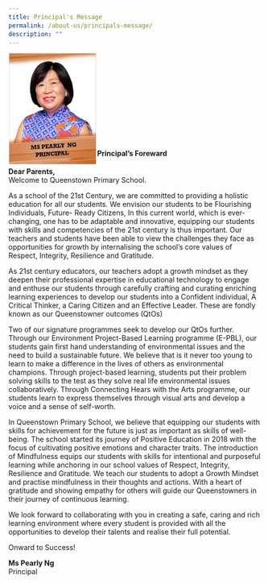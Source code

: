 ```yaml
---
title: Principal's Message
permalink: /about-us/principals-message/
description: ""
---
```

<img src="/images/principa.jpg" style="width:35%" align="left">
		 
<br><br><br><br><br>
<br><br><br><br><br>

#### **Principal’s Foreward**
**Dear Parents,**<br>
Welcome to Queenstown Primary School.

As a school of the 21st&nbsp;Century, we are committed to providing a holistic education for all our students. We envision our students to be Flourishing Individuals, Future- Ready Citizens, In this current world, which is ever-changing, one has to be adaptable and innovative, equipping our students with skills and competencies of the 21st&nbsp;century is thus important. Our teachers and students have been able to view the challenges they face as opportunities for growth by internalising the school’s core values of Respect, Integrity, Resilience and Gratitude.

As 21st&nbsp;century educators, our teachers adopt a growth mindset as they deepen their professional expertise in educational technology to engage and enthuse our students through carefully crafting and curating enriching learning experiences to develop our students into a Confident individual, A Critical Thinker, a Caring Citizen and an Effective Leader. These are fondly known as our Queenstowner outcomes (QtOs)

Two of our signature programmes seek to develop our QtOs further. Through our Environment Project-Based Learning programme (E-PBL), our students gain first hand understanding of environmental issues and the need to build a sustainable future. We believe that is it never too young to learn to make a difference in the lives of others as environmental champions. Through project-based learning, students put their problem solving skills to the test as they solve real life environmental issues collaboratively. Through Connecting Hears with the Arts programme, our students learn to express themselves through visual arts and develop a voice and a sense of self-worth.

In Queenstown Primary School, we believe that equipping our students with skills for achievement for the future is just as important as skills of well-being. The school started its journey of Positive Education in 2018 with the focus of cultivating positive emotions and character traits. The introduction of Mindfulness equips our students with skills for intentional and purposeful learning while anchoring in our school values of Respect, Integrity, Resilience and Gratitude. We teach our students to adopt a Growth Mindset and practise mindfulness in their thoughts and actions. With a heart of gratitude and showing empathy for others will guide our Queenstowners in their journey of continuous learning.

We look forward to collaborating with you in creating a safe, caring and rich learning environment where every student is provided with all the opportunities to develop their talents and realise their full potential.

Onward to Success!

**Ms Pearly Ng**<br>
Principal